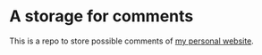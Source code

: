 # A storage for comments
This is a repo to store possible comments of [my personal website](LiiiHua.github.io).
